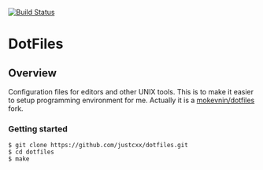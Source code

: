 [![Build Status](https://travis-ci.org/justCxx/dotfiles.svg)](https://travis-ci.org/justCxx/dotfiles)
# DotFiles
## Overview
Configuration files for editors and other UNIX tools. This is to make it easier to setup programming environment for me. Actually it is a  [mokevnin/dotfiles](https://github.com/mokevnin/dotfiles) fork.

### Getting started

    $ git clone https://github.com/justcxx/dotfiles.git
    $ cd dotfiles
    $ make
